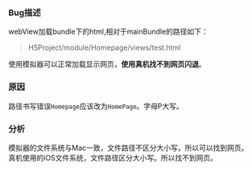 ### Bug描述    
webView加载bundle下的html,相对于mainBundle的路径如下：    
> H5Project/module/Homepage/views/test.html
    
使用模拟器可以正常加载显示网页，**使用真机找不到网页闪退**。      
### 原因
路径书写错误`Homepage`应该改为`HomePage`。字母P大写。

### 分析
模拟器的文件系统与Mac一致，文件路径不区分大小写，所以可以找到网页。    
真机使用的iOS文件系统，文件路径区分大小写。所以找不到网页。

